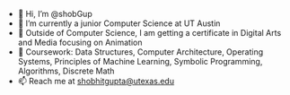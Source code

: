 - 👋 Hi, I’m @shobGup
- 🌱 I’m currently a junior Computer Science at UT Austin
- 🎥 Outside of Computer Science, I am getting a certificate in Digital Arts and Media focusing on Animation
- 📖 Coursework: Data Structures, Computer Architecture, Operating Systems, Principles of Machine Learning, Symbolic Programming, Algorithms, Discrete Math
- 📫 Reach me at shobhitgupta@utexas.edu

<!---
shobGup/shobGup is a ✨ special ✨ repository because its `README.md` (this file) appears on your GitHub profile.
You can click the Preview link to take a look at your changes.
--->
